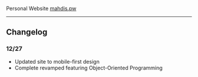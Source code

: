Personal Website
[mahdis.pw](https://shaddyjr.github.io/mahdiSite)

---

## Changelog
### 12/27
- Updated site to mobile-first design
- Complete revamped featuring Object-Oriented Programming
